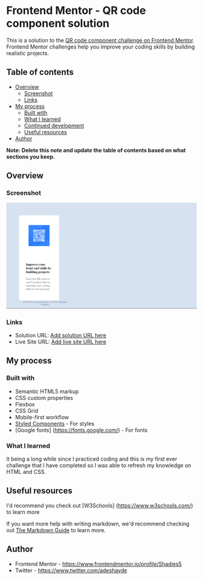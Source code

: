 # Frontend Mentor - QR code component solution

This is a solution to the [QR code component challenge on Frontend Mentor](https://www.frontendmentor.io/challenges/qr-code-component-iux_sIO_H). Frontend Mentor challenges help you improve your coding skills by building realistic projects. 

## Table of contents

- [Overview](#overview)
  - [Screenshot](#screenshot)
  - [Links](#links)
- [My process](#my-process)
  - [Built with](#built-with)
  - [What I learned](#what-i-learned)
  - [Continued development](#continued-development)
  - [Useful resources](#useful-resources)
- [Author](#author)

**Note: Delete this note and update the table of contents based on what sections you keep.**

## Overview

### Screenshot

![](./images/Screenshot.png)
### Links

- Solution URL: [Add solution URL here](https://your-solution-url.com)
- Live Site URL: [Add live site URL here](https://your-live-site-url.com)

## My process

### Built with

- Semantic HTML5 markup
- CSS custom properties
- Flexbox
- CSS Grid
- Mobile-first workflow
- [Styled Components](https://styled-components.com/) - For styles 
- [Google fonts] (https://fonts.google.com/) - For fonts

### What I learned

It being a long while since I practiced coding and this is my first ever challenge that I have completed so I was able to refresh my knowledge on HTML and CSS. 

## Useful resources
I'd recommend you check out [W3Schools] (https://www.w3schools.com/) to learn more


If you want more help with writing markdown, we'd recommend checking out [The Markdown Guide](https://www.markdownguide.org/) to learn more.


## Author
- Frontend Mentor - https://www.frontendmentor.io/profile/Shadies5
- Twitter - https://www.twitter.com/adeshayde
